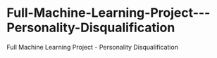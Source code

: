 # Full-Machine-Learning-Project---Personality-Disqualification
Full Machine Learning Project - Personality Disqualification
